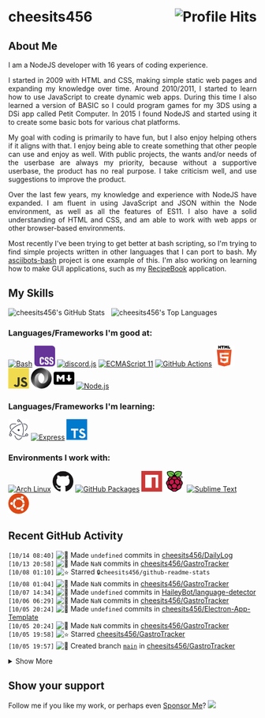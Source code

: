 <h1>cheesits456 <img align="right" alt="Profile Hits" src="https://komarev.com/ghpvc/?username=cheesits456&style=flat-square"></h1>

## About Me

<p align="justify">I am a NodeJS developer with 16 years of coding experience.</p>

<p align="justify">I started in 2009 with HTML and CSS, making simple static web pages and expanding my knowledge over time. Around 2010/2011, I started to learn how to use JavaScript to create dynamic web apps. During this time I also learned a version of BASIC so I could program games for my 3DS using a DSi app called Petit Computer. In 2015 I found NodeJS and started using it to create some basic bots for various chat platforms.</p>

<p align="justify">My goal with coding is primarily to have fun, but I also enjoy helping others if it aligns with that. I enjoy being able to create something that other people can use and enjoy as well. With public projects, the wants and/or needs of the userbase are always my priority, because without a supportive userbase, the product has no real purpose. I take criticism well, and use suggestions to improve the product.</p>

<p align="justify">Over the last few years, my knowledge and experience with NodeJS have expanded. I am fluent in using JavaScript and JSON within the Node environment, as well as all the features of ES11. I also have a solid understanding of HTML and CSS, and am able to work with web apps or other browser-based environments.</p>

<p align="justify">Most recently I've been trying to get better at bash scripting, so I'm trying to find simple projects written in other languages that I can port to bash. My <a href="https://github.com/cheesits456/asciibots-bash">asciibots-bash</a> project is one example of this. I'm also working on learning how to make GUI applications, such as my <a href="https://github.com/cheesits456/RecipeBook">RecipeBook</a> application.</p>

## My Skills

<img src="https://cheesits456-readme-stats.vercel.app/api/top-langs?username=cheesits456&layout=compact&card_width=275&theme=github_dark&langs_count=10&hide=c,meson,makefile,m4&exclude_repo=github-readme-stats,BitJanitor,github-activity-readme,fancy-git,challengeBot" alt="cheesits456's Top Languages" align="right" width="295">

![cheesits456's GitHub Stats][github-stats-img]

### Languages/Frameworks I'm good at:

<a href="https://www.gnu.org/software/bash"><img alt="Bash" title="Bash" src="https://github.com/cheesits456/cheesits456/raw/master/icons/bash.png" height="42"></a></code>
<a href="https://www.w3.org/Style/CSS/Overview.en.html"><img alt="CSS 3" title="CSS 3" src="https://raw.githubusercontent.com/github/explore/80688e429a7d4ef2fca1e82350fe8e3517d3494d/topics/css/css.png" height="42"></a>
<a href="https://discord.js.org"><img alt="discord.js" title="discord.js" src="https://avatars0.githubusercontent.com/u/26492485" height="42"></a>
<a href="https://en.wikipedia.org/wiki/ECMAScript"><img alt="ECMAScript 11" title="ECMAScript 11" src="https://github.com/cheesits456/cheesits456/raw/master/icons/ecmascript.png" height="42"></a>
<a href="https://github.com/features/actions"><img alt="GitHub Actions" title="GitHub Actions" src="https://avatars0.githubusercontent.com/u/44036562" height="42"></a>
<a href="https://en.wikipedia.org/wiki/HTML"><img alt="HTML 5" title="HTML 5" src="https://raw.githubusercontent.com/github/explore/80688e429a7d4ef2fca1e82350fe8e3517d3494d/topics/html/html.png" height="42"></a>
<a href="https://developer.mozilla.org/en-US/docs/Web/JavaScript"><img alt="JavaScript" title="JavaScript" src="https://raw.githubusercontent.com/github/explore/80688e429a7d4ef2fca1e82350fe8e3517d3494d/topics/javascript/javascript.png" height="42"></a>
<a href="http://www.json.org"><img alt="JSON" title="JSON" src="https://raw.githubusercontent.com/github/explore/80688e429a7d4ef2fca1e82350fe8e3517d3494d/topics/json/json.png" height="42"></a>
<a href="https://daringfireball.net/projects/markdown"><img alt="Markdown" title="Markdown" src="https://raw.githubusercontent.com/github/explore/80688e429a7d4ef2fca1e82350fe8e3517d3494d/topics/markdown/markdown.png" height="42"></a>
<a href="https://nodejs.org/en/"><img alt="Node.js" title="Node.js" src="https://github.com/cheesits456/cheesits456/raw/master/icons/node.png" height="42"></a>

### Languages/Frameworks I'm learning:

<a href="https://www.electronjs.org/"><img alt="Electron" title="Electron" src="https://raw.githubusercontent.com/github/explore/80688e429a7d4ef2fca1e82350fe8e3517d3494d/topics/electron/electron.png" height="42"></a>
<a href="https://expressjs.com"><img alt="Express" title="Express" src="https://github.com/cheesits456/cheesits456/raw/master/icons/express.png" height="42"></a>
<a href="https://www.typescriptlang.org"><img alt="TypeScript" title="TypeScript" src="https://raw.githubusercontent.com/github/explore/80688e429a7d4ef2fca1e82350fe8e3517d3494d/topics/typescript/typescript.png" height="42"></a>

### Environments I work with:

<a href="https://www.archlinux.org/"><img alt="Arch Linux" title="Arch Linux" src="https://github.com/cheesits456/cheesits456/raw/master/icons/arch.png" height="42"></a>
<a href="https://github.com/"><img alt="GitHub" title="GitHub" src="https://raw.githubusercontent.com/github/explore/78df643247d429f6cc873026c0622819ad797942/topics/github/github.png" height="42"></a>
<a href="https://github.com/features/packages"><img alt="GitHub Packages" title="GitHub Packages" src="https://github.com/cheesits456/cheesits456/raw/master/icons/packages.png" height="42"></a>
<a href="https://www.npmjs.com"><img alt="NPM" title="NPM" src="https://raw.githubusercontent.com/github/explore/80688e429a7d4ef2fca1e82350fe8e3517d3494d/topics/npm/npm.png" height="42"></a>
<a href="https://www.raspberrypi.org"><img alt="Raspberry Pi" title="Raspberry Pi" src="https://raw.githubusercontent.com/github/explore/80688e429a7d4ef2fca1e82350fe8e3517d3494d/topics/raspberry-pi/raspberry-pi.png" height="42"></a>
<a href="https://www.sublimetext.com/"><img alt="Sublime Text" title="Sublime Text" src="https://avatars1.githubusercontent.com/u/684879?s=200&v=4" height="42"></a>
<a href="https://ubuntu.com/"><img alt="Ubuntu" title="Ubuntu" src="https://raw.githubusercontent.com/github/explore/80688e429a7d4ef2fca1e82350fe8e3517d3494d/topics/ubuntu/ubuntu.png" height="42"></a>

## Recent GitHub Activity

<!--START_SECTION:activity-->
`[10/14 08:40]` <img alt="📝" src="https://github.com/cheesits456/github-activity-readme/raw/master/icons/commit.png" align="top" height="18"> Made `undefined` commits in [cheesits456/DailyLog](https://github.com/cheesits456/DailyLog)  
`[10/13 20:58]` <img alt="📝" src="https://github.com/cheesits456/github-activity-readme/raw/master/icons/commit.png" align="top" height="18"> Made `NaN` commits in [cheesits456/GastroTracker](https://github.com/cheesits456/GastroTracker)  
`[10/08 01:10]` <img alt="⭐" src="https://github.com/cheesits456/github-activity-readme/raw/master/icons/star.png" align="top" height="18"> Starred <span title="Private Repo">`🔒cheesits456/github-readme-stats`</span>  
`[10/08 01:04]` <img alt="📝" src="https://github.com/cheesits456/github-activity-readme/raw/master/icons/commit.png" align="top" height="18"> Made `NaN` commits in [cheesits456/GastroTracker](https://github.com/cheesits456/GastroTracker)  
`[10/07 14:34]` <img alt="📝" src="https://github.com/cheesits456/github-activity-readme/raw/master/icons/commit.png" align="top" height="18"> Made `undefined` commits in [HaileyBot/language-detector](https://github.com/HaileyBot/language-detector)  
`[10/06 06:29]` <img alt="📝" src="https://github.com/cheesits456/github-activity-readme/raw/master/icons/commit.png" align="top" height="18"> Made `NaN` commits in [cheesits456/GastroTracker](https://github.com/cheesits456/GastroTracker)  
`[10/05 20:24]` <img alt="📝" src="https://github.com/cheesits456/github-activity-readme/raw/master/icons/commit.png" align="top" height="18"> Made `undefined` commits in [cheesits456/Electron-App-Template](https://github.com/cheesits456/Electron-App-Template)  
`[10/05 20:24]` <img alt="📝" src="https://github.com/cheesits456/github-activity-readme/raw/master/icons/commit.png" align="top" height="18"> Made `NaN` commits in [cheesits456/GastroTracker](https://github.com/cheesits456/GastroTracker)  
`[10/05 19:58]` <img alt="⭐" src="https://github.com/cheesits456/github-activity-readme/raw/master/icons/star.png" align="top" height="18"> Starred [cheesits456/GastroTracker](https://github.com/cheesits456/GastroTracker)  
`[10/05 19:57]` <img alt="📂" src="https://github.com/cheesits456/github-activity-readme/raw/master/icons/create-branch.png" align="top" height="18"> Created branch [`main`](https://github.com/cheesits456/GastroTracker/tree/main) in [cheesits456/GastroTracker](https://github.com/cheesits456/GastroTracker)  

<details><summary>Show More</summary>

`[10/05 19:55]` <img alt="📝" src="https://github.com/cheesits456/github-activity-readme/raw/master/icons/commit.png" align="top" height="18"> Made `NaN` commits in [cheesits456/Electron-App-Template](https://github.com/cheesits456/Electron-App-Template)  
`[10/05 02:14]` <img alt="📝" src="https://github.com/cheesits456/github-activity-readme/raw/master/icons/commit.png" align="top" height="18"> Made `undefined` commits in [cheesits456/DailyLog](https://github.com/cheesits456/DailyLog)  
`[10/05 01:50]` <img alt="📝" src="https://github.com/cheesits456/github-activity-readme/raw/master/icons/commit.png" align="top" height="18"> Made `undefined` commits in [cheesits456/Electron-Calculator](https://github.com/cheesits456/Electron-Calculator)  
`[10/02 05:14]` <img alt="📝" src="https://github.com/cheesits456/github-activity-readme/raw/master/icons/commit.png" align="top" height="18"> Made `NaN` commits in [cheesits456/bash-wtf](https://github.com/cheesits456/bash-wtf)  
`[10/02 04:18]` <img alt="📝" src="https://github.com/cheesits456/github-activity-readme/raw/master/icons/commit.png" align="top" height="18"> Made `NaN` commits in [cheesits456/Electron-Calculator](https://github.com/cheesits456/Electron-Calculator)  
`[10/01 01:09]` <img alt="🏷" src="https://github.com/cheesits456/github-activity-readme/raw/master/icons/release.png" align="top" height="18"> Released [`v1.0.0`](https://github.com/cheesits456/Electron-Calculator/releases/tag/v1.0.0) in [cheesits456/Electron-Calculator](https://github.com/cheesits456/Electron-Calculator)  
`[10/01 00:28]` <img alt="📝" src="https://github.com/cheesits456/github-activity-readme/raw/master/icons/commit.png" align="top" height="18"> Made `NaN` commits in [cheesits456/Electron-Calculator](https://github.com/cheesits456/Electron-Calculator)  
`[09/29 02:23]` <img alt="⭐" src="https://github.com/cheesits456/github-activity-readme/raw/master/icons/star.png" align="top" height="18"> Starred [cheesits456/Electron-App-Template](https://github.com/cheesits456/Electron-App-Template)  
`[09/29 02:23]` <img alt="⭐" src="https://github.com/cheesits456/github-activity-readme/raw/master/icons/star.png" align="top" height="18"> Starred [cheesits456/Electron-Calculator](https://github.com/cheesits456/Electron-Calculator)  
`[09/29 02:23]` <img alt="⭐" src="https://github.com/cheesits456/github-activity-readme/raw/master/icons/star.png" align="top" height="18"> Starred [cheesits456/DailyLog](https://github.com/cheesits456/DailyLog)  
`[09/29 02:21]` <img alt="📝" src="https://github.com/cheesits456/github-activity-readme/raw/master/icons/commit.png" align="top" height="18"> Made `NaN` commits in [cheesits456/Electron-Calculator](https://github.com/cheesits456/Electron-Calculator)  
`[09/29 02:04]` <img alt="📂" src="https://github.com/cheesits456/github-activity-readme/raw/master/icons/create-branch.png" align="top" height="18"> Created branch [`main`](https://github.com/cheesits456/Electron-Calculator/tree/main) in [cheesits456/Electron-Calculator](https://github.com/cheesits456/Electron-Calculator)  
`[09/29 01:56]` <img alt="📝" src="https://github.com/cheesits456/github-activity-readme/raw/master/icons/commit.png" align="top" height="18"> Made `NaN` commits in [cheesits456/Electron-App-Template](https://github.com/cheesits456/Electron-App-Template)  
`[09/29 01:41]` <img alt="📂" src="https://github.com/cheesits456/github-activity-readme/raw/master/icons/create-branch.png" align="top" height="18"> Created branch [`main`](https://github.com/cheesits456/Electron-App-Template/tree/main) in [cheesits456/Electron-App-Template](https://github.com/cheesits456/Electron-App-Template)  
`[09/29 01:30]` <img alt="📝" src="https://github.com/cheesits456/github-activity-readme/raw/master/icons/commit.png" align="top" height="18"> Made `NaN` commits in [cheesits456/DailyLog](https://github.com/cheesits456/DailyLog)  
`[09/25 04:53]` <img alt="📂" src="https://github.com/cheesits456/github-activity-readme/raw/master/icons/create-branch.png" align="top" height="18"> Created branch [`main`](https://github.com/cheesits456/DailyLog/tree/main) in [cheesits456/DailyLog](https://github.com/cheesits456/DailyLog)  
`[09/24 13:42]` <img alt="🏷" src="https://github.com/cheesits456/github-activity-readme/raw/master/icons/release.png" align="top" height="18"> Released [`v1.5.9`](https://github.com/cheesits456/RecipeBook/releases/tag/v1.5.9) in [cheesits456/RecipeBook](https://github.com/cheesits456/RecipeBook)  
`[09/24 13:40]` <img alt="📝" src="https://github.com/cheesits456/github-activity-readme/raw/master/icons/commit.png" align="top" height="18"> Made `NaN` commits in [cheesits456/RecipeBook](https://github.com/cheesits456/RecipeBook)  
`[09/23 21:37]` <img alt="🏷" src="https://github.com/cheesits456/github-activity-readme/raw/master/icons/release.png" align="top" height="18"> Released [`v1.5.8`](https://github.com/cheesits456/RecipeBook/releases/tag/v1.5.8) in [cheesits456/RecipeBook](https://github.com/cheesits456/RecipeBook)  
`[09/23 21:35]` <img alt="📝" src="https://github.com/cheesits456/github-activity-readme/raw/master/icons/commit.png" align="top" height="18"> Made `NaN` commits in [cheesits456/RecipeBook](https://github.com/cheesits456/RecipeBook)  
`[09/23 19:13]` <img alt="🏷" src="https://github.com/cheesits456/github-activity-readme/raw/master/icons/release.png" align="top" height="18"> Released [`v1.5.7`](https://github.com/cheesits456/RecipeBook/releases/tag/v1.5.7) in [cheesits456/RecipeBook](https://github.com/cheesits456/RecipeBook)  
`[09/23 19:11]` <img alt="📝" src="https://github.com/cheesits456/github-activity-readme/raw/master/icons/commit.png" align="top" height="18"> Made `NaN` commits in [cheesits456/RecipeBook](https://github.com/cheesits456/RecipeBook)  
`[09/23 17:44]` <img alt="🏷" src="https://github.com/cheesits456/github-activity-readme/raw/master/icons/release.png" align="top" height="18"> Released [`v1.5.6`](https://github.com/cheesits456/RecipeBook/releases/tag/v1.5.6) in [cheesits456/RecipeBook](https://github.com/cheesits456/RecipeBook)  
`[09/23 17:35]` <img alt="📝" src="https://github.com/cheesits456/github-activity-readme/raw/master/icons/commit.png" align="top" height="18"> Made `NaN` commits in [cheesits456/RecipeBook](https://github.com/cheesits456/RecipeBook)  
`[09/23 01:23]` <img alt="🏷" src="https://github.com/cheesits456/github-activity-readme/raw/master/icons/release.png" align="top" height="18"> Released [`v1.5.5`](https://github.com/cheesits456/RecipeBook/releases/tag/v1.5.5) in [cheesits456/RecipeBook](https://github.com/cheesits456/RecipeBook)  
`[09/23 01:22]` <img alt="📝" src="https://github.com/cheesits456/github-activity-readme/raw/master/icons/commit.png" align="top" height="18"> Made `NaN` commits in [cheesits456/RecipeBook](https://github.com/cheesits456/RecipeBook)  
`[09/22 19:37]` <img alt="🏷" src="https://github.com/cheesits456/github-activity-readme/raw/master/icons/release.png" align="top" height="18"> Released [`v1.5.4`](https://github.com/cheesits456/RecipeBook/releases/tag/v1.5.4) in [cheesits456/RecipeBook](https://github.com/cheesits456/RecipeBook)  
`[09/22 19:34]` <img alt="📝" src="https://github.com/cheesits456/github-activity-readme/raw/master/icons/commit.png" align="top" height="18"> Made `NaN` commits in [cheesits456/RecipeBook](https://github.com/cheesits456/RecipeBook)  
`[09/22 18:00]` <img alt="🏷" src="https://github.com/cheesits456/github-activity-readme/raw/master/icons/release.png" align="top" height="18"> Released [`v1.5.3`](https://github.com/cheesits456/RecipeBook/releases/tag/v1.5.3) in [cheesits456/RecipeBook](https://github.com/cheesits456/RecipeBook)  
`[09/22 17:51]` <img alt="📝" src="https://github.com/cheesits456/github-activity-readme/raw/master/icons/commit.png" align="top" height="18"> Made `NaN` commits in [cheesits456/RecipeBook](https://github.com/cheesits456/RecipeBook)  
`[09/22 16:41]` <img alt="🏷" src="https://github.com/cheesits456/github-activity-readme/raw/master/icons/release.png" align="top" height="18"> Released [`v1.5.2`](https://github.com/cheesits456/RecipeBook/releases/tag/v1.5.2) in [cheesits456/RecipeBook](https://github.com/cheesits456/RecipeBook)  
`[09/22 16:34]` <img alt="📝" src="https://github.com/cheesits456/github-activity-readme/raw/master/icons/commit.png" align="top" height="18"> Made `NaN` commits in [cheesits456/RecipeBook](https://github.com/cheesits456/RecipeBook)  
`[09/22 01:26]` <img alt="🏷" src="https://github.com/cheesits456/github-activity-readme/raw/master/icons/release.png" align="top" height="18"> Released [`v1.5.1`](https://github.com/cheesits456/RecipeBook/releases/tag/v1.5.1) in [cheesits456/RecipeBook](https://github.com/cheesits456/RecipeBook)  
`[09/22 01:21]` <img alt="📝" src="https://github.com/cheesits456/github-activity-readme/raw/master/icons/commit.png" align="top" height="18"> Made `undefined` commits in [cheesits456/RecipeBook](https://github.com/cheesits456/RecipeBook)  
`[09/22 01:00]` <img alt="📝" src="https://github.com/cheesits456/github-activity-readme/raw/master/icons/commit.png" align="top" height="18"> Made `undefined` commits in [cheesits456/cheesits456](https://github.com/cheesits456/cheesits456)  
`[09/22 00:55]` <img alt="📝" src="https://github.com/cheesits456/github-activity-readme/raw/master/icons/commit.png" align="top" height="18"> Made `NaN` commits in [cheesits456/RecipeBook](https://github.com/cheesits456/RecipeBook)  
`[09/22 00:47]` <img alt="🏷" src="https://github.com/cheesits456/github-activity-readme/raw/master/icons/release.png" align="top" height="18"> Released [`v1.5.0`](https://github.com/cheesits456/RecipeBook/releases/tag/v1.5.0) in [cheesits456/RecipeBook](https://github.com/cheesits456/RecipeBook)  
`[09/22 00:44]` <img alt="📝" src="https://github.com/cheesits456/github-activity-readme/raw/master/icons/commit.png" align="top" height="18"> Made `NaN` commits in [cheesits456/RecipeBook](https://github.com/cheesits456/RecipeBook)  
`[09/21 21:57]` <img alt="🏷" src="https://github.com/cheesits456/github-activity-readme/raw/master/icons/release.png" align="top" height="18"> Released [`v1.4.3`](https://github.com/cheesits456/RecipeBook/releases/tag/v1.4.3) in [cheesits456/RecipeBook](https://github.com/cheesits456/RecipeBook)  
`[09/21 21:55]` <img alt="🏷" src="https://github.com/cheesits456/github-activity-readme/raw/master/icons/release.png" align="top" height="18"> Released [`v1.4.2`](https://github.com/cheesits456/RecipeBook/releases/tag/v1.4.2) in [cheesits456/RecipeBook](https://github.com/cheesits456/RecipeBook)  
`[09/21 21:55]` <img alt="📝" src="https://github.com/cheesits456/github-activity-readme/raw/master/icons/commit.png" align="top" height="18"> Made `NaN` commits in [cheesits456/RecipeBook](https://github.com/cheesits456/RecipeBook)  
`[09/21 21:19]` <img alt="🏷" src="https://github.com/cheesits456/github-activity-readme/raw/master/icons/release.png" align="top" height="18"> Released [`v1.4.1`](https://github.com/cheesits456/RecipeBook/releases/tag/v1.4.1) in [cheesits456/RecipeBook](https://github.com/cheesits456/RecipeBook)  
`[09/21 21:17]` <img alt="📝" src="https://github.com/cheesits456/github-activity-readme/raw/master/icons/commit.png" align="top" height="18"> Made `undefined` commits in [cheesits456/RecipeBook](https://github.com/cheesits456/RecipeBook)  
`[09/21 04:38]` <img alt="🏷" src="https://github.com/cheesits456/github-activity-readme/raw/master/icons/release.png" align="top" height="18"> Released [`v1.4.0`](https://github.com/cheesits456/RecipeBook/releases/tag/v1.4.0) in [cheesits456/RecipeBook](https://github.com/cheesits456/RecipeBook)  
`[09/21 04:36]` <img alt="📝" src="https://github.com/cheesits456/github-activity-readme/raw/master/icons/commit.png" align="top" height="18"> Made `NaN` commits in [cheesits456/RecipeBook](https://github.com/cheesits456/RecipeBook)  
`[09/20 21:22]` <img alt="🏷" src="https://github.com/cheesits456/github-activity-readme/raw/master/icons/release.png" align="top" height="18"> Released [`v1.3.1`](https://github.com/cheesits456/RecipeBook/releases/tag/v1.3.1) in [cheesits456/RecipeBook](https://github.com/cheesits456/RecipeBook)  
`[09/20 21:00]` <img alt="📝" src="https://github.com/cheesits456/github-activity-readme/raw/master/icons/commit.png" align="top" height="18"> Made `NaN` commits in [cheesits456/RecipeBook](https://github.com/cheesits456/RecipeBook)  
`[09/20 20:14]` <img alt="🏷" src="https://github.com/cheesits456/github-activity-readme/raw/master/icons/release.png" align="top" height="18"> Released [`v1.3.0`](https://github.com/cheesits456/RecipeBook/releases/tag/v1.3.0) in [cheesits456/RecipeBook](https://github.com/cheesits456/RecipeBook)  
`[09/20 19:56]` <img alt="📝" src="https://github.com/cheesits456/github-activity-readme/raw/master/icons/commit.png" align="top" height="18"> Made `NaN` commits in [cheesits456/RecipeBook](https://github.com/cheesits456/RecipeBook)  
`[09/20 13:40]` <img alt="🏷" src="https://github.com/cheesits456/github-activity-readme/raw/master/icons/release.png" align="top" height="18"> Released [`v1.2.0`](https://github.com/cheesits456/RecipeBook/releases/tag/v1.2.0) in [cheesits456/RecipeBook](https://github.com/cheesits456/RecipeBook)  
`[09/20 04:57]` <img alt="📝" src="https://github.com/cheesits456/github-activity-readme/raw/master/icons/commit.png" align="top" height="18"> Made `NaN` commits in [cheesits456/RecipeBook](https://github.com/cheesits456/RecipeBook)  
`[09/18 18:52]` <img alt="⭐" src="https://github.com/cheesits456/github-activity-readme/raw/master/icons/star.png" align="top" height="18"> Starred [cheesits456/Random-Number-Generator](https://github.com/cheesits456/Random-Number-Generator)  
`[09/18 18:52]` <img alt="⭐" src="https://github.com/cheesits456/github-activity-readme/raw/master/icons/star.png" align="top" height="18"> Starred [cheesits456/XMR-Price-Checker](https://github.com/cheesits456/XMR-Price-Checker)  
`[09/17 20:47]` <img alt="📝" src="https://github.com/cheesits456/github-activity-readme/raw/master/icons/commit.png" align="top" height="18"> Made `NaN` commits in [cheesits456/RecipeBook](https://github.com/cheesits456/RecipeBook)  
`[09/17 17:39]` <img alt="🏷" src="https://github.com/cheesits456/github-activity-readme/raw/master/icons/release.png" align="top" height="18"> Released [`v1.1.1`](https://github.com/cheesits456/RecipeBook/releases/tag/v1.1.1) in [cheesits456/RecipeBook](https://github.com/cheesits456/RecipeBook)  
`[09/17 17:36]` <img alt="📝" src="https://github.com/cheesits456/github-activity-readme/raw/master/icons/commit.png" align="top" height="18"> Made `NaN` commits in [cheesits456/RecipeBook](https://github.com/cheesits456/RecipeBook)  
`[09/17 05:04]` <img alt="⭐" src="https://github.com/cheesits456/github-activity-readme/raw/master/icons/star.png" align="top" height="18"> Starred [cheesits456/RecipeBook](https://github.com/cheesits456/RecipeBook)  
`[09/17 05:03]` <img alt="📝" src="https://github.com/cheesits456/github-activity-readme/raw/master/icons/commit.png" align="top" height="18"> Made `undefined` commits in [cheesits456/RecipeBook](https://github.com/cheesits456/RecipeBook)  
`[09/17 04:59]` <img alt="🏷" src="https://github.com/cheesits456/github-activity-readme/raw/master/icons/release.png" align="top" height="18"> Released [`v1.1.0`](https://github.com/cheesits456/RecipeBook/releases/tag/v1.1.0) in [cheesits456/RecipeBook](https://github.com/cheesits456/RecipeBook)  
`[09/17 04:46]` <img alt="📝" src="https://github.com/cheesits456/github-activity-readme/raw/master/icons/commit.png" align="top" height="18"> Made `NaN` commits in [cheesits456/RecipeBook](https://github.com/cheesits456/RecipeBook)  
`[09/17 01:50]` <img alt="🏷" src="https://github.com/cheesits456/github-activity-readme/raw/master/icons/release.png" align="top" height="18"> Released [`v1.0.0`](https://github.com/cheesits456/RecipeBook/releases/tag/v1.0.0) in [cheesits456/RecipeBook](https://github.com/cheesits456/RecipeBook)  
`[09/17 01:47]` <img alt="📝" src="https://github.com/cheesits456/github-activity-readme/raw/master/icons/commit.png" align="top" height="18"> Made `NaN` commits in [cheesits456/RecipeBook](https://github.com/cheesits456/RecipeBook)  
`[09/16 19:40]` <img alt="📂" src="https://github.com/cheesits456/github-activity-readme/raw/master/icons/create-branch.png" align="top" height="18"> Created branch [`main`](https://github.com/cheesits456/RecipeBook/tree/main) in [cheesits456/RecipeBook](https://github.com/cheesits456/RecipeBook)  

</details>
<!--END_SECTION:activity-->

## Show your support

Follow me if you like my work, or perhaps even [Sponsor Me][sponsor]? ![](https://hit.yhype.me/github/profile?user_id=35486894)

<!--

## Pinned

[![cheesits456.github.io][pin1-img]][pin1-link]
[![HaileyBot/haileybot.github.io][pin2-img]][pin2-link]
[![NewDiscordBridge][pin3-img]][pin3-link]
[![HaileyBot/captcha-generator][pin4-img]][pin4-link]
[![discord-ssh-bot][pin5-img]][pin5-link]
[![HaileyBot/sanitize-role-mentions][pin6-img]][pin6-link]

-->

<!-- Link anchors -->
[banner-img]: https://raw.githubusercontent.com/cheesits456/cheesits456/master/personal-banner.gif
[banner-link]: https://social.cheesits456.dev

[sponsor]: https://github.com/sponsors/cheesits456

[website-img]: https://img.shields.io/badge/-Website-e722e7?style=for-the-badge
[website-link]: https://cheesits456.dev
[discord-img]: https://img.shields.io/badge/-Discord-e722e7?style=for-the-badge
[discord-link]: https://discord.gg/7QH4YeD
[email-img]: https://img.shields.io/badge/-E--Mail-e722e7?style=for-the-badge
[email-link]: mailto:quin@cheesits456.dev

[github-stats-img]: https://cheesits456-readme-stats.vercel.app/api?username=cheesits456&count_private=true&show_icons=true&include_all_commits=true&theme=github_dark
[github-langs-img]: https://cheesits456-readme-stats.vercel.app/api/top-langs?username=cheesits456&layout=compact&hide=smarty

[pin1-img]: https://cheesits456-readme-stats.vercel.app/api/pin/?username=cheesits456&repo=cheesits456.github.io
[pin1-link]: https://github.com/cheesits456/cheesits456.github.io
[pin2-img]: https://cheesits456-readme-stats.vercel.app/api/pin/?username=HaileyBot&repo=haileybot.github.io&show_owner=true
[pin2-link]: https://github.com/HaileyBot/haileybot.github.io
[pin3-img]: https://cheesits456-readme-stats.vercel.app/api/pin/?username=cheesits456&repo=NewDiscordBridge
[pin3-link]: https://github.com/cheesits456/NewDiscordBridge
[pin4-img]: https://cheesits456-readme-stats.vercel.app/api/pin/?username=HaileyBot&repo=captcha-generator&show_owner=true
[pin4-link]: https://github.com/HaileyBot/captcha-generator
[pin5-img]: https://cheesits456-readme-stats.vercel.app/api/pin/?username=cheesits456&repo=discord-ssh-bot
[pin5-link]: https://github.com/cheesits456/discord-ssh-bot
[pin6-img]: https://cheesits456-readme-stats.vercel.app/api/pin/?username=HaileyBot&repo=sanitize-role-mentions&show_owner=true
[pin6-link]: https://github.com/HaileyBot/sanitize-role-mentions
